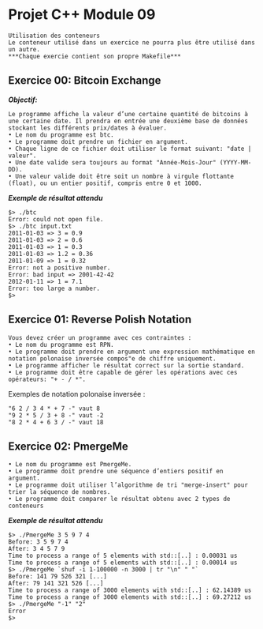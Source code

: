 # Projet C++  Module 09

    Utilisation des conteneurs
    Le conteneur utilisé dans un exercice ne pourra plus être utilisé dans un autre.
    ***Chaque exercie contient son propre Makefile***

## Exercice 00: Bitcoin Exchange

***Objectif:***

    Le programme affiche la valeur d’une certaine quantité de bitcoins à une certaine date. Il prendra en entrée une deuxième base de données stockant les différents prix/dates à évaluer.
    • Le nom du programme est btc.
    • Le programme doit prendre un fichier en argument.
    • Chaque ligne de ce fichier doit utiliser le format suivant: "date | valeur".
    • Une date valide sera toujours au format "Année-Mois-Jour" (YYYY-MM-DD).
    • Une valeur valide doit être soit un nombre à virgule flottante (float), ou un entier positif, compris entre 0 et 1000.

***Exemple de résultat attendu***

    $> ./btc
    Error: could not open file.
    $> ./btc input.txt
    2011-01-03 => 3 = 0.9
    2011-01-03 => 2 = 0.6
    2011-01-03 => 1 = 0.3
    2011-01-03 => 1.2 = 0.36
    2011-01-09 => 1 = 0.32
    Error: not a positive number.
    Error: bad input => 2001-42-42
    2012-01-11 => 1 = 7.1
    Error: too large a number.
    $>

## Exercice 01: Reverse Polish Notation

    Vous devez créer un programme avec ces contraintes :
    • Le nom du programme est RPN.
    • Le programme doit prendre en argument une expression mathématique en notation polonaise inversée compos"e de chiffre uniquement.
    • Le programme afficher le résultat correct sur la sortie standard.
    • Le programme doit être capable de gérer les opérations avec ces opérateurs: "+ - / *".

Exemples de notation polonaise inversée :

    "6 2 / 3 4 * + 7 -" vaut 8
    "9 2 * 5 / 3 + 8 -" vaut -2
    "8 2 * 4 + 6 3 / -" vaut 18

## Exercice 02: PmergeMe

    • Le nom du programme est PmergeMe.
    • Le programme doit prendre une séquence d’entiers positif en argument.
    • Le programme doit utiliser l’algorithme de tri "merge-insert" pour trier la séquence de nombres.
    • Le programme doit comparer le résultat obtenu avec 2 types de conteneurs

***Exemple de résultat attendu***

    $> ./PmergeMe 3 5 9 7 4
    Before: 3 5 9 7 4
    After: 3 4 5 7 9
    Time to process a range of 5 elements with std::[..] : 0.00031 us
    Time to process a range of 5 elements with std::[..] : 0.00014 us
    $> ./PmergeMe `shuf -i 1-100000 -n 3000 | tr "\n" " "`
    Before: 141 79 526 321 [...]
    After: 79 141 321 526 [...]
    Time to process a range of 3000 elements with std::[..] : 62.14389 us
    Time to process a range of 3000 elements with std::[..] : 69.27212 us
    $> ./PmergeMe "-1" "2"
    Error
    $>

